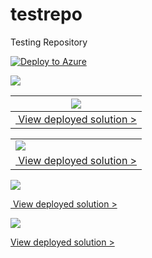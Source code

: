 # testrepo
Testing Repository

[![Deploy to Azure](https://raw.githubusercontent.com/Azure/Azure-CortanaIntelligence-SolutionAuthoringWorkspace/master/docs/images/DeployToAzure.PNG)](https://start.cortanaintelligence.com/track/Deployments/new/personalizedoffers)


<a href="https://start.cortanaintelligence.com/track/Deployments/new/personalizedoffers" target="_blank">
    <img src="https://raw.githubusercontent.com/Azure/Azure-CortanaIntelligence-SolutionAuthoringWorkspace/master/docs/images/DeployToAzure.PNG"/>
</a>


|<a href="https://start.cortanaintelligence.com/track/Deployments/new/personalizedoffers" target="_blank"><img src="https://raw.githubusercontent.com/Azure/Azure-CortanaIntelligence-SolutionAuthoringWorkspace/master/docs/images/DeployToAzure.PNG"/></a>|
|---|
|<a href="https://start.cortanaintelligence.com/Deployments?type=personalizedoffersforretail" target="_blank">&nbsp;View deployed solution &gt;</a>|


<table border="0" cellspacing="0" cellpadding="0"><tr><td><a href="https://start.cortanaintelligence.com/track/Deployments/new/personalizedoffers" target="_blank"><img src="https://raw.githubusercontent.com/Azure/Azure-CortanaIntelligence-SolutionAuthoringWorkspace/master/docs/images/DeployToAzure.PNG"/></a></td></tr>
<tr><td><a href="https://start.cortanaintelligence.com/Deployments?type=personalizedoffersforretail" target="_blank">&nbsp;View deployed solution &gt;</a></td></tr></table>




<p><a href="https://start.cortanaintelligence.com/track/Deployments/new/CHANGE_THIS" target="_blank">
    <img src="https://raw.githubusercontent.com/Azure/Azure-CortanaIntelligence-SolutionAuthoringWorkspace/master/docs/images/DeployToAzure.PNG"/>
</a></p><p><a href="https://start.cortanaintelligence.com/Deployments?type=CHANGE_THIS" target="_blank">&nbsp;View deployed solution &gt;</a></p>



<p><a href="https://start.cortanaintelligence.com/track/Deployments/new/CHANGE_THIS" target="_blank">
    <img src="https://raw.githubusercontent.com/Azure/Azure-CortanaIntelligence-SolutionAuthoringWorkspace/master/docs/images/DeployToAzure.PNG"/></a>

<a href="https://start.cortanaintelligence.com/Deployments?type=CHANGE_THIS" target="_blank">View deployed solution &gt;</a></p>
